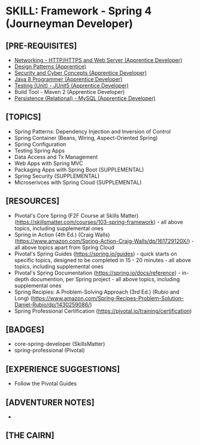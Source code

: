 # SKILL: Framework - Spring 4 (Journeyman Developer)

## [PRE-REQUISITES]
  * [Networking - HTTP/HTTPS and Web Server (Apprentice Developer)](https://github.com/andrewharmellaw/skill-networking-apprentice-dev)
  * [Design Patterns (Apprentice)](https://github.com/andrewharmellaw/skill-design-patterns-apprentice-dev)
  * [Security and Cyber Concepts (Apprentice Developer)](https://github.com/andrewharmellaw/skill-security-cyber-apprentice-dev)
  * [Java 8 Programmer (Apprentice Developer)](https://github.com/andrewharmellaw/skill-java8-apprentice-dev)
  * [Testing (Unit) - JUnit5 (Apprentice Developer)](https://github.com/andrewharmellaw/skill-testing-junit5-apprentice-dev)
  * Build Tool - Maven 2 (Apprentice Developer)
  * [Persistence (Relational) - MySQL (Apprentice Developer)](https://github.com/andrewharmellaw/skill-persistence-relational-mysql-apprentice-dev)

## [TOPICS]
  * Spring Patterns: Dependency Injection and Inversion of Control
  * Spring Container (Beans, Wiring, Aspect-Oriented Spring)
  * Spring Configuration
  * Testing Spring Apps
  * Data Access and Tx Management
  * Web Apps with Spring MVC
  * Packaging Apps with Spring Boot (SUPPLEMENTAL)
  * Spring Security (SUPPLEMENTAL)
  * Microserivces with Spring Cloud (SUPPLEMENTAL)

## [RESOURCES]
  * Pivotal's Core Spring (F2F Course at Skills Matter) (https://skillsmatter.com/courses/103-spring-framework) - all above topics, including supplemental ones
  * Spring in Action (4th Ed.) (Craig Walls) (https://www.amazon.com/Spring-Action-Craig-Walls/dp/161729120X/) - all above topics apart from Spring Cloud
  * Pivotal's Spring Guides (https://spring.io/guides) - quick starts on specific topics, designed to be completed in 15 - 20 minutes - all above topics, including supplemental ones
  * Pivotal's Spring Documentation (https://spring.io/docs/reference) - in-depth documention, per Spring project - all above topics, including supplemental ones
  * Spring Recipies: A Problem-Solving Approach (3rd Ed.) (Rubio and Long) (https://www.amazon.com/Spring-Recipes-Problem-Solution-Daniel-Rubio/dp/1430259086/)
  * Spring Professional Certification (https://pivotal.io/training/certification)

## [BADGES]
  * core-spring-developer (SkillsMatter)
  * spring-professional (Pivotal)

## [EXPERIENCE SUGGESTIONS]
  * Follow the Pivotal Guides

## [ADVENTURER NOTES]
  * 

## [THE CAIRN]
